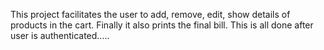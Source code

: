 This project facilitates the user to add, remove, edit, show details of products in the cart. Finally it also prints the final bill.
This is all done after user is authenticated.....

